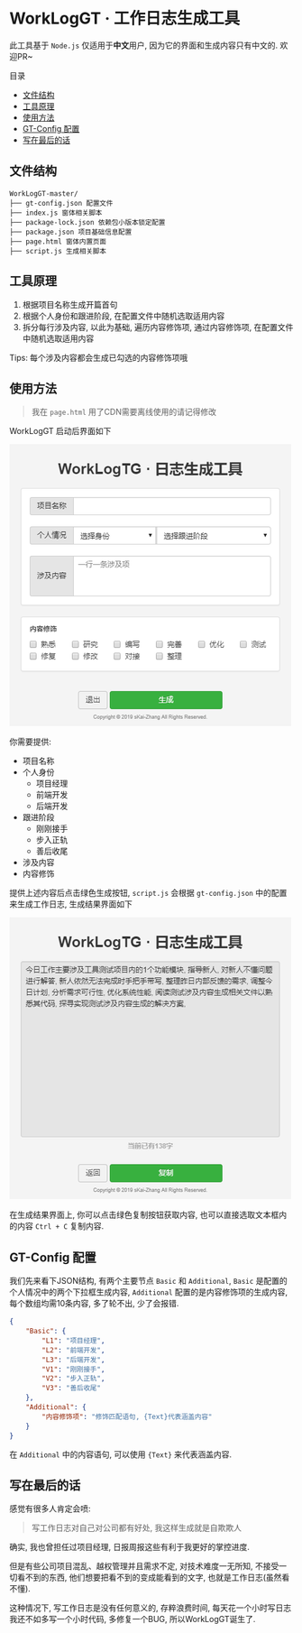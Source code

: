 # WorkLogGT · 工作日志生成工具

此工具基于 `Node.js` 仅适用于**中文**用户, 因为它的界面和生成内容只有中文的. 欢迎PR~

目录

* [文件结构](#文件结构)
* [工具原理](#工具原理)
* [使用方法](#使用方法)
* [GT-Config 配置](#gt-config-配置)
* [写在最后的话](#写在最后的话)

## 文件结构
```
WorkLogGT-master/
├── gt-config.json 配置文件
├── index.js 窗体相关脚本
├── package-lock.json 依赖包小版本锁定配置
├── package.json 项目基础信息配置
├── page.html 窗体内置页面
├── script.js 生成相关脚本
```

## 工具原理

1. 根据项目名称生成开篇首句
2. 根据个人身份和跟进阶段, 在配置文件中随机选取适用内容
3. 拆分每行涉及内容, 以此为基础, 遍历内容修饰项, 通过内容修饰项, 在配置文件中随机选取适用内容

Tips: 每个涉及内容都会生成已勾选的内容修饰项哦

## 使用方法

> 我在 `page.html` 用了CDN需要离线使用的请记得修改

WorkLogGT 启动后界面如下

![首屏](https://raw.githubusercontent.com/skai-zhang/WorkLogGT/master/readme-1.png)

你需要提供:
* 项目名称
* 个人身份
  * 项目经理
  * 前端开发
  * 后端开发
* 跟进阶段
  * 刚刚接手
  * 步入正轨
  * 善后收尾
* 涉及内容
* 内容修饰

提供上述内容后点击绿色生成按钮, `script.js` 会根据 `gt-config.json` 中的配置来生成工作日志, 生成结果界面如下

![次屏](https://raw.githubusercontent.com/skai-zhang/WorkLogGT/master/readme-2.png)

在生成结果界面上, 你可以点击绿色复制按钮获取内容, 也可以直接选取文本框内的内容 `Ctrl + C` 复制内容.

## GT-Config 配置

我们先来看下JSON结构, 有两个主要节点 `Basic` 和 `Additional`, `Basic` 是配置的个人情况中的两个下拉框生成内容, `Additional` 配置的是内容修饰项的生成内容, 每个数组均需10条内容, 多了轮不出, 少了会报错.
```json
{
    "Basic": {
        "L1": "项目经理",
        "L2": "前端开发",
        "L3": "后端开发",
        "V1": "刚刚接手",
        "V2": "步入正轨",
        "V3": "善后收尾"
    },
    "Additional": {
        "内容修饰项": "修饰匹配语句, {Text}代表涵盖内容"
    }
}
```

在 `Additional` 中的内容语句, 可以使用 `{Text}` 来代表涵盖内容.

## 写在最后的话

感觉有很多人肯定会喷:
> 写工作日志对自己对公司都有好处, 我这样生成就是自欺欺人

确实, 我也曾担任过项目经理, 日报周报这些有利于我更好的掌控进度.

但是有些公司项目混乱、越权管理并且需求不定, 对技术难度一无所知, 不接受一切看不到的东西, 他们想要把看不到的变成能看到的文字, 也就是工作日志(虽然看不懂).

这种情况下, 写工作日志是没有任何意义的, 存粹浪费时间, 每天花一个小时写日志我还不如多写一个小时代码, 多修复一个BUG, 所以WorkLogGT诞生了.
